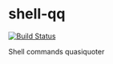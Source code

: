 # shell-qq
[![Build Status](https://secure.travis-ci.org/biegunka/shell-qq.png?branch=master)](http://travis-ci.org/biegunka/shell-qq)

Shell commands quasiquoter

